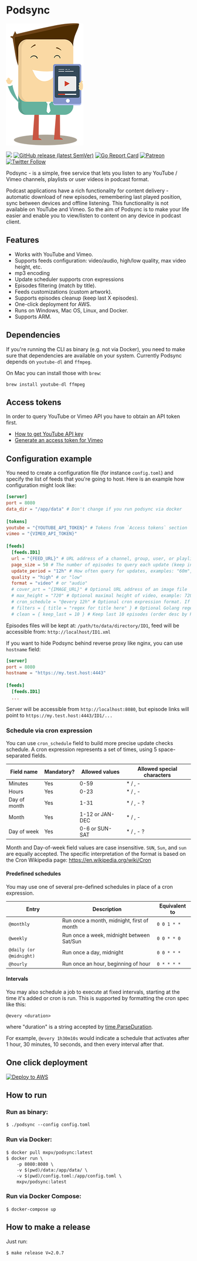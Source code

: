 # Podsync

![Podsync](docs/img/logo.png)

[![](https://github.com/mxpv/podsync/workflows/CI/badge.svg)](https://github.com/mxpv/podsync/actions?query=workflow%3ACI)
[![GitHub release (latest SemVer)](https://img.shields.io/github/v/release/mxpv/podsync)](https://github.com/mxpv/podsync/releases)
[![Go Report Card](https://goreportcard.com/badge/github.com/mxpv/podsync)](https://goreportcard.com/report/github.com/mxpv/podsync)
[![Patreon](https://img.shields.io/badge/support-patreon-E6461A.svg)](https://www.patreon.com/podsync)
[![Twitter Follow](https://img.shields.io/twitter/follow/pod_sync?style=social)](https://twitter.com/pod_sync)

Podsync - is a simple, free service that lets you listen to any YouTube / Vimeo channels, playlists or user videos in
podcast format.

Podcast applications have a rich functionality for content delivery - automatic download of new episodes,
remembering last played position, sync between devices and offline listening. This functionality is not available
on YouTube and Vimeo. So the aim of Podsync is to make your life easier and enable you to view/listen to content on
any device in podcast client.

## Features

- Works with YouTube and Vimeo.
- Supports feeds configuration: video/audio, high/low quality, max video height, etc.
- mp3 encoding
- Update scheduler supports cron expressions
- Episodes filtering (match by title).
- Feeds customizations (custom artwork).
- Supports episodes cleanup (keep last X episodes).
- One-click deployment for AWS.
- Runs on Windows, Mac OS, Linux, and Docker.
- Supports ARM.

## Dependencies

If you're running the CLI as binary (e.g. not via Docker), you need to make sure that dependencies are available on
your system. Currently Podsync depends on `youtube-dl` and `ffmpeg`.

On Mac you can install those with `brew`:
```
brew install youtube-dl ffmpeg
```

## Access tokens

In order to query YouTube or Vimeo API you have to obtain an API token first.

- [How to get YouTube API key](https://elfsight.com/blog/2016/12/how-to-get-youtube-api-key-tutorial/)
- [Generate an access token for Vimeo](https://developer.vimeo.com/api/guides/start#generate-access-token)

## Configuration example

You need to create a configuration file (for instance `config.toml`) and specify the list of feeds that you're going to host.
Here is an example how configuration might look like:

```toml
[server]
port = 8080
data_dir = "/app/data" # Don't change if you run podsync via docker

[tokens]
youtube = "{YOUTUBE_API_TOKEN}" # Tokens from `Access tokens` section
vimeo = "{VIMEO_API_TOKEN}"

[feeds]
  [feeds.ID1]
  url = "{FEED_URL}" # URL address of a channel, group, user, or playlist. 
  page_size = 50 # The number of episodes to query each update (keep in mind, that this might drain API token)
  update_period = "12h" # How often query for updates, examples: "60m", "4h", "2h45m"
  quality = "high" # or "low"
  format = "video" # or "audio"
  # cover_art = "{IMAGE_URL}" # Optional URL address of an image file
  # max_height = "720" # Optional maximal height of video, example: 720, 1080, 1440, 2160, ...
  # cron_schedule = "@every 12h" # Optional cron expression format. If set then overwrite 'update_period'. See details below
  # filters = { title = "regex for title here" } # Optional Golang regexp format. If set, then only download episodes with matching titles.
  # clean = { keep_last = 10 } # Keep last 10 episodes (order desc by PubDate)
```

Episodes files will be kept at: `/path/to/data/directory/ID1`, feed will be accessible from: `http://localhost/ID1.xml`

If you want to hide Podsync behind reverse proxy like nginx, you can use `hostname` field:

```toml
[server]
port = 8080
hostname = "https://my.test.host:4443"

[feeds]
  [feeds.ID1]
  ...
```

Server will be accessible from `http://localhost:8080`, but episode links will point to `https://my.test.host:4443/ID1/...`


### Schedule via cron expression

You can use `cron_schedule` field to build more precise update checks schedule.
A cron expression represents a set of times, using 5 space-separated fields.

| Field name   | Mandatory? | Allowed values  | Allowed special characters |
| ------------ | ---------- | --------------- | -------------------------- |
| Minutes      | Yes        | 0-59            | * / , -                    |
| Hours        | Yes        | 0-23            | * / , -                    |
| Day of month | Yes        | 1-31            | * / , - ?                  |
| Month        | Yes        | 1-12 or JAN-DEC | * / , -                    |
| Day of week  | Yes        | 0-6 or SUN-SAT  | * / , - ?                  |

Month and Day-of-week field values are case insensitive. `SUN`, `Sun`, and `sun` are equally accepted.
The specific interpretation of the format is based on the Cron Wikipedia page: https://en.wikipedia.org/wiki/Cron

#### Predefined schedules

You may use one of several pre-defined schedules in place of a cron expression.

| Entry                   | Description                                | Equivalent to |
| ----------------------- | -------------------------------------------| ------------- |
| `@monthly`              | Run once a month, midnight, first of month | `0 0 1 * *`   |
| `@weekly`               | Run once a week, midnight between Sat/Sun  | `0 0 * * 0`   |
| `@daily (or @midnight)` | Run once a day, midnight                   | `0 0 * * *`   |
| `@hourly`               | Run once an hour, beginning of hour        | `0 * * * *`   |

#### Intervals

You may also schedule a job to execute at fixed intervals, starting at the time it's added
or cron is run. This is supported by formatting the cron spec like this:

    @every <duration>

where "duration" is a string accepted by [time.ParseDuration](http://golang.org/pkg/time/#ParseDuration).

For example, `@every 1h30m10s` would indicate a schedule that activates after 1 hour, 30 minutes, 10 seconds, and then every interval after that.

## One click deployment

[![Deploy to AWS](https://s3.amazonaws.com/cloudformation-examples/cloudformation-launch-stack.png)](https://console.aws.amazon.com/cloudformation/home?region=us-west-1#/stacks/new?stackName=Podsync&templateURL=https://podsync-cf.s3.amazonaws.com/cloud_formation.yml)

## How to run

### Run as binary:
```
$ ./podsync --config config.toml
```

### Run via Docker:
```
$ docker pull mxpv/podsync:latest
$ docker run \
    -p 8080:8080 \
    -v $(pwd)/data:/app/data/ \
    -v $(pwd)/config.toml:/app/config.toml \
    mxpv/podsync:latest
```

### Run via Docker Compose:
```
$ docker-compose up
```

## How to make a release

Just run:
```
$ make release V=2.0.7
```
